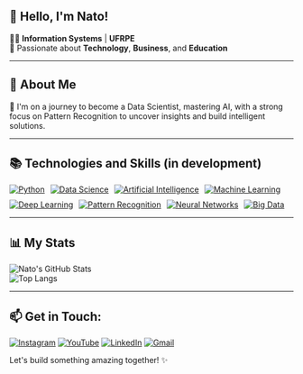 ## 👋 Hello, I'm Nato!

👨‍💻 **Information Systems** | **UFRPE**  
🚀 Passionate about **Technology**, **Business**, and **Education**

---

## 🌟 About Me  

🔹 I'm on a journey to become a Data Scientist, mastering AI, with a strong focus on Pattern Recognition to uncover insights and build intelligent solutions.

---

## 📚 Technologies and Skills (in development) 

<div style="display: flex; flex-wrap: wrap; gap: 10px;">
  <a href="https://www.python.org/"><img src="https://img.shields.io/badge/Python-3776AB?style=for-the-badge&logo=python&logoColor=white" alt="Python"></a>
  <a href="#"><img src="https://img.shields.io/badge/Data%20Science-FF6F00?style=for-the-badge&logo=databricks&logoColor=white" alt="Data Science"></a>
  <a href="#"><img src="https://img.shields.io/badge/Artificial%20Intelligence-2F74C0?style=for-the-badge&logo=openai&logoColor=white" alt="Artificial Intelligence"></a>
  <a href="https://www.tensorflow.org/"><img src="https://img.shields.io/badge/Machine%20Learning-F7931E?style=for-the-badge&logo=tensorflow&logoColor=white" alt="Machine Learning"></a>
  <a href="https://pytorch.org/"><img src="https://img.shields.io/badge/Deep%20Learning-FF2D20?style=for-the-badge&logo=pytorch&logoColor=white" alt="Deep Learning"></a>
  <a href="#"><img src="https://img.shields.io/badge/Pattern%20Recognition-4B8BBE?style=for-the-badge&logo=scipy&logoColor=white" alt="Pattern Recognition"></a>
  <a href="https://keras.io/"><img src="https://img.shields.io/badge/Neural%20Networks-5A29E4?style=for-the-badge&logo=keras&logoColor=white" alt="Neural Networks"></a>
  <a href="https://hadoop.apache.org/"><img src="https://img.shields.io/badge/Big%20Data-FF0000?style=for-the-badge&logo=apache&logoColor=white" alt="Big Data"></a>
</div>

---

## 📊 **My Stats**  

![Nato's GitHub Stats](https://github-readme-stats.vercel.app/api?username=dsnato&show_icons=true&theme=radical)  
![Top Langs](https://github-readme-stats.vercel.app/api/top-langs/?username=dsnato&layout=compact&theme=radical)

---

## 📫 **Get in Touch:**  

[![Instagram](https://img.shields.io/badge/Instagram-E4405F?style=for-the-badge&logo=instagram&logoColor=white)](https://www.instagram.com/ds.nato) [![YouTube](https://img.shields.io/badge/YouTube-FF0000?style=for-the-badge&logo=youtube&logoColor=white)](SEU_LINK_DO_YOUTUBE_AQUI) [![LinkedIn](https://img.shields.io/badge/LinkedIn-0077B5?style=for-the-badge&logo=linkedin&logoColor=white)](https://www.linkedin.com/in/dsnato/) [![Gmail](https://img.shields.io/badge/Gmail-D14836?style=for-the-badge&logo=gmail&logoColor=white)](mailto:datasciencenato@gmail.com)



Let's build something amazing together! ✨
